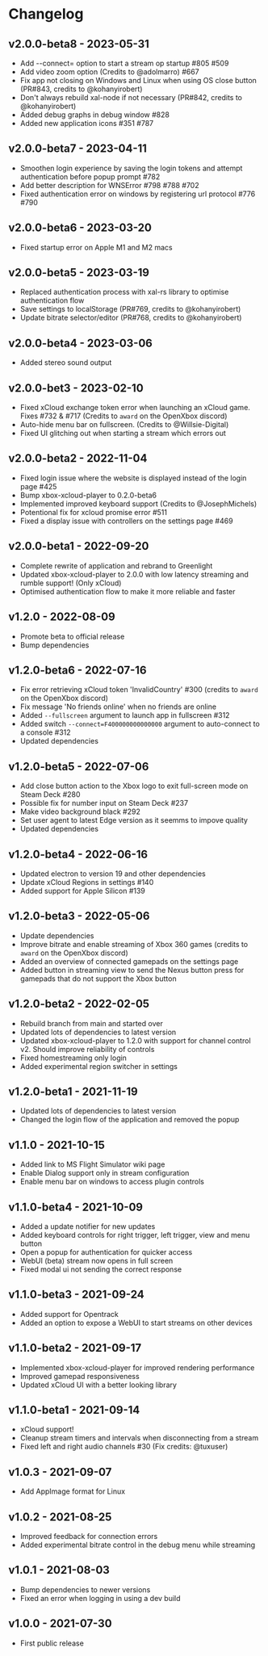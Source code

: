 # Changelog

## v2.0.0-beta8 - 2023-05-31
- Add --connect=<value> option to start a stream op startup #805 #509 
- Add video zoom option (Credits to @adolmarro) #667
- Fix app not closing on Windows and Linux when using OS close button (PR#843, credits to @kohanyirobert)
- Don't always rebuild xal-node if not necessary (PR#842, credits to @kohanyirobert)
- Added debug graphs in debug window #828
- Added new application icons #351 #787

## v2.0.0-beta7 - 2023-04-11
- Smoothen login experience by saving the login tokens and attempt authentication before popup prompt #782
- Add better description for WNSError #798 #788 #702
- Fixed authentication error on windows by registering url protocol #776 #790

## v2.0.0-beta6 - 2023-03-20
- Fixed startup error on Apple M1 and M2 macs

## v2.0.0-beta5 - 2023-03-19
- Replaced authentication process with xal-rs library to optimise authentication flow
- Save settings to localStorage (PR#769, credits to @kohanyirobert)
- Update bitrate selector/editor (PR#768, credits to @kohanyirobert)

## v2.0.0-beta4 - 2023-03-06
- Added stereo sound output

## v2.0.0-bet3 - 2023-02-10
- Fixed xCloud exchange token error when launching an xCloud game. Fixes #732 & #717 (Credits to `award` on the OpenXbox discord)
- Auto-hide menu bar on fullscreen. (Credits to @Willsie-Digital)
- Fixed UI glitching out when starting a stream which errors out

## v2.0.0-beta2 - 2022-11-04
- Fixed login issue where the website is displayed instead of the login page #425
- Bump xbox-xcloud-player to 0.2.0-beta6
- Implemented improved keyboard support (Credits to @JosephMichels)
- Potentional fix for xcloud promise error #511
- Fixed a display issue with controllers on the settings page #469

## v2.0.0-beta1 - 2022-09-20
- Complete rewrite of application and rebrand to Greenlight
- Updated xbox-xcloud-player to 2.0.0 with low latency streaming and rumble support! (Only xCloud)
- Optimised authentication flow to make it more reliable and faster

## v1.2.0 - 2022-08-09
- Promote beta to official release
- Bump dependencies

## v1.2.0-beta6 - 2022-07-16
- Fix error retrieving xCloud token 'InvalidCountry' #300 (credits to `award` on the OpenXbox discord)
- Fix message 'No friends online' when no friends are online
- Added `--fullscreen` argument to launch app in fullscreen #312
- Added switch `--connect=F400000000000000` argument to auto-connect to a console #312
- Updated dependencies

## v1.2.0-beta5 - 2022-07-06
- Add close button action to the Xbox logo to exit full-screen mode on Steam Deck #280
- Possible fix for number input on Steam Deck #237
- Make video background black #292
- Set user agent to latest Edge version as it seemms to impove quality
- Updated dependencies

## v1.2.0-beta4 - 2022-06-16
- Updated electron to version 19 and other dependencies
- Update xCloud Regions in settings #140
- Added support for Apple Silicon #139

## v1.2.0-beta3 - 2022-05-06
- Update dependencies
- Improve bitrate and enable streaming of Xbox 360 games (credits to `award` on the OpenXbox discord)
- Added an overview of connected gamepads on the settings page
- Added button in streaming view to send the Nexus button press for gamepads that do not support the Xbox button

## v1.2.0-beta2 - 2022-02-05
- Rebuild branch from main and started over
- Updated lots of dependencies to latest version
- Updated xbox-xcloud-player to 1.2.0 with support for channel control v2. Should improve reliability of controls
- Fixed homestreaming only login
- Added experimental region switcher in settings

## v1.2.0-beta1 - 2021-11-19
- Updated lots of dependencies to latest version
- Changed the login flow of the application and removed the popup

## v1.1.0 - 2021-10-15
- Added link to MS Flight Simulator wiki page
- Enable Dialog support only in stream configuration
- Enable menu bar on windows to access plugin controls

## v1.1.0-beta4 - 2021-10-09
- Added a update notifier for new updates
- Added keyboard controls for right trigger, left trigger, view and menu button
- Open a popup for authentication for quicker access
- WebUI (beta) stream now opens in full screen
- Fixed modal ui not sending the correct response

## v1.1.0-beta3 - 2021-09-24
- Added support for Opentrack
- Added an option to expose a WebUI to start streams on other devices 

## v1.1.0-beta2 - 2021-09-17
- Implemented xbox-xcloud-player for improved rendering performance
- Improved gamepad responsiveness
- Updated xCloud UI with a better looking library

## v1.1.0-beta1 - 2021-09-14
- xCloud support!
- Cleanup stream timers and intervals when disconnecting from a stream
- Fixed left and right audio channels #30 (Fix credits: @tuxuser)

## v1.0.3 -  2021-09-07
- Add AppImage format for Linux

## v1.0.2 -  2021-08-25
- Improved feedback for connection errors
- Added experimental bitrate control in the debug menu while streaming

## v1.0.1 -  2021-08-03
- Bump dependencies to newer versions
- Fixed an error when logging in using a dev build

## v1.0.0 -  2021-07-30
- First public release